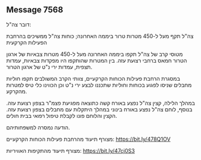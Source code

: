 ## Message 7568

דובר צה"ל:

צה"ל תקף מעל ל-450 מטרות טרור ביממה האחרונה; כוחות צה"ל ממשיכים בהרחבת הפעילות הקרקעית

מטוסי קרב של צה"ל תקפו ביממה האחרונה מעל ל-450 מטרות צבאיות של ארגון הטרור חמאס ברחבי רצועת עזה. בין המטרות שהותקפו היו מפקדות צבאיות, עמדות תצפית, עמדות ירי נ"ט של ארגון הטרור.

במסגרת הרחבת פעילות הכוחות הקרקעיים, צוותי הקרב המשולבים תקפו חוליות מחבלים שניסו לפגוע בכוחות וחוליות שתכננו לבצע ירי נ"ט וכן הכווינו כלי טיס למטרות מהקרקע.

במהלך הלילה, קצין צה"ל נפצע באורח קשה כתוצאה מפגיעת פצמ"ר בצפון רצועת עזה. 
בנוסף, לוחם צה"ל נפצע באורח בינוני במהלך היתקלות עם מחבלים בצפון רצועת עזה.
הקצין והלוחם פונו לקבלת טיפול רפואי בבית חולים. 

הודעה נמסרה למשפחותיהם.

מצורף תיעוד מהרחבת פעילות הכוחות הקרקעיים: https://bit.ly/478Q1OV

מצורף תיעוד מהתקיפות האוויריות: https://bit.ly/47cj0S3

